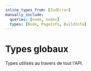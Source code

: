 ```yaml
---
inline_types_from: [ZodError]
manually_include:
  queries: [node, nodes]
  types: [Node, PageInfo, BuildInfo]
---
```


# Types globaux

Types utilisés au travers de tout l'API.
